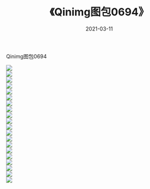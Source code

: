 ﻿---
layout: post
title:  《Qinimg图包0694》
date:   2021-03-11
img: http://imgx.orgx.ga/Qinimg图包/Qinimg图包0694/000.jpg
categories: [美女, 清纯, 唯美]
---

Qinimg图包0694

 ![](http://imgx.orgx.ga/Qinimg图包/Qinimg图包0694/001.jpg) <br>![](http://imgx.orgx.ga/Qinimg图包/Qinimg图包0694/002.jpg) <br>![](http://imgx.orgx.ga/Qinimg图包/Qinimg图包0694/003.jpg) <br>![](http://imgx.orgx.ga/Qinimg图包/Qinimg图包0694/004.jpg) <br>![](http://imgx.orgx.ga/Qinimg图包/Qinimg图包0694/005.jpg) <br>![](http://imgx.orgx.ga/Qinimg图包/Qinimg图包0694/006.jpg) <br>![](http://imgx.orgx.ga/Qinimg图包/Qinimg图包0694/007.jpg) <br>![](http://imgx.orgx.ga/Qinimg图包/Qinimg图包0694/008.jpg) <br>![](http://imgx.orgx.ga/Qinimg图包/Qinimg图包0694/009.jpg) <br>![](http://imgx.orgx.ga/Qinimg图包/Qinimg图包0694/010.jpg) <br>![](http://imgx.orgx.ga/Qinimg图包/Qinimg图包0694/011.jpg) <br>![](http://imgx.orgx.ga/Qinimg图包/Qinimg图包0694/012.jpg) <br>![](http://imgx.orgx.ga/Qinimg图包/Qinimg图包0694/013.jpg) <br>![](http://imgx.orgx.ga/Qinimg图包/Qinimg图包0694/014.jpg) <br>![](http://imgx.orgx.ga/Qinimg图包/Qinimg图包0694/015.jpg) <br>![](http://imgx.orgx.ga/Qinimg图包/Qinimg图包0694/016.jpg) <br>![](http://imgx.orgx.ga/Qinimg图包/Qinimg图包0694/017.jpg) <br>![](http://imgx.orgx.ga/Qinimg图包/Qinimg图包0694/018.jpg) <br>![](http://imgx.orgx.ga/Qinimg图包/Qinimg图包0694/019.jpg) <br>![](http://imgx.orgx.ga/Qinimg图包/Qinimg图包0694/020.jpg) <br>